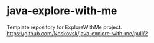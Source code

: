 # java-explore-with-me

Template repository for ExploreWithMe project.
https://github.com/Noskovsk/java-explore-with-me/pull/2
